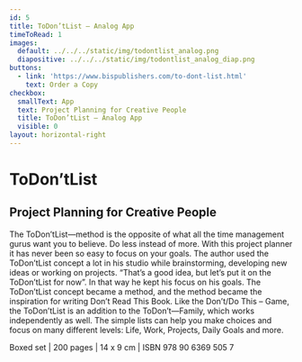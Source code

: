 ```yaml
---
id: 5
title: ToDon’tList — Analog App
timeToRead: 1
images:
  default: ../../../static/img/todontlist_analog.png
  diapositive: ../../../static/img/todontlist_analog_diap.png
buttons:
  - link: 'https://www.bispublishers.com/to-dont-list.html'
    text: Order a Copy
checkbox:
  smallText: App
  text: Project Planning for Creative People
  title: ToDon’tList — Analog App
  visible: 0
layout: horizontal-right
---
```


# To&#8203;Don’t&#8203;List

## Project Planning for Creative People

The ToDon’tList—method is the opposite of what all the time management gurus want you to believe. Do less instead of more. With this project planner it has never been so easy to focus on your goals. The author used the ToDon’tList concept a lot in his studio while brainstorming, developing new ideas or working on projects. “That’s a good idea, but let’s put it on the ToDon’tList for now”. In that way he kept his focus on his goals. The ToDon’tList concept became a method, and the method became the inspiration for writing Don’t Read This Book. Like the Don’t/Do This – Game, the ToDon’tList is an addition to the ToDon’t—Family, which works independently as well. The simple lists can help you make choices and focus on many different levels: Life, Work, Projects, Daily Goals and more.

Boxed set | 200 pages | 14 x 9 cm | ISBN 978 90 6369 505 7
